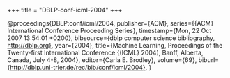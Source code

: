 +++
title = "DBLP-conf-icml-2004"
+++

@proceedings{DBLP:conf/icml/2004,
   publisher={ACM},
   series={{ACM} International Conference Proceeding Series},
   timestamp={Mon, 22 Oct 2007 13:54:01 +0200},
   bibsource={dblp computer science bibliography, http://dblp.org},
   year={2004},
   title={Machine Learning, Proceedings of the Twenty-first International Conference
{(ICML} 2004), Banff, Alberta, Canada, July 4-8, 2004},
   editor={Carla E. Brodley},
   volume={69},
   biburl={http://dblp.uni-trier.de/rec/bib/conf/icml/2004},
}

